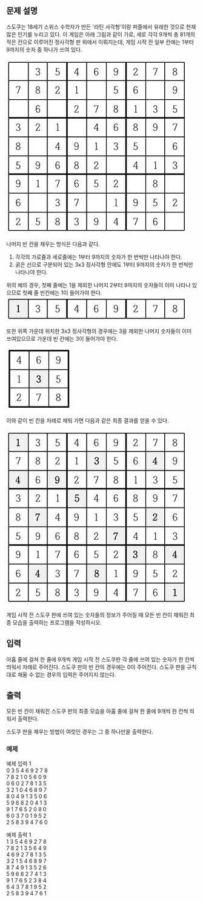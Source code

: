 ## 문제 설명

스도쿠는 18세기 스위스 수학자가 만든 '라틴 사각형'이랑 퍼즐에서 유래한 것으로 현재 많은 인기를 누리고 있다. 이 게임은 아래 그림과 같이 가로, 세로 각각 9개씩 총 81개의 작은 칸으로 이루어진 정사각형 판 위에서 이뤄지는데, 게임 시작 전 일부 칸에는 1부터 9까지의 숫자 중 하나가 쓰여 있다.

![alt text](image.png)

나머지 빈 칸을 채우는 방식은 다음과 같다.

1. 각각의 가로줄과 세로줄에는 1부터 9까지의 숫자가 한 번씩만 나타나야 한다.
2. 굵은 선으로 구분되어 있는 3x3 정사각형 안에도 1부터 9까지의 숫자가 한 번씩만 나타나야 한다.

위의 예의 경우, 첫째 줄에는 1을 제외한 나머지 2부터 9까지의 숫자들이 이미 나타나 있으므로 첫째 줄 빈칸에는 1이 들어가야 한다.
![alt text](image-1.png)


또한 위쪽 가운데 위치한 3x3 정사각형의 경우에는 3을 제외한 나머지 숫자들이 이미 쓰여있으므로 가운데 빈 칸에는 3이 들어가야 한다.

![alt text](image-2.png)

이와 같이 빈 칸을 차례로 채워 가면 다음과 같은 최종 결과를 얻을 수 있다.

![alt text](image-3.png)

게임 시작 전 스도쿠 판에 쓰여 있는 숫자들의 정보가 주어질 때 모든 빈 칸이 채워진 최종 모습을 출력하는 프로그램을 작성하시오.

## 입력
아홉 줄에 걸쳐 한 줄에 9개씩 게임 시작 전 스도쿠판 각 줄에 쓰여 있는 숫자가 한 칸씩 띄워서 차례로 주어진다. 스도쿠 판의 빈 칸의 경우에는 0이 주어진다. 스도쿠 판을 규칙대로 채울 수 없는 경우의 입력은 주어지지 않는다.

## 출력
모든 빈 칸이 채워진 스도쿠 판의 최종 모습을 아홉 줄에 걸쳐 한 줄에 9개씩 한 칸씩 띄워서 출력한다.

스도쿠 판을 채우는 방법이 여럿인 경우는 그 중 하나만을 출력한다.

### 예제

예제 입력 1 <br>
0 3 5 4 6 9 2 7 8 <br>
7 8 2 1 0 5 6 0 9 <br>
0 6 0 2 7 8 1 3 5 <br>
3 2 1 0 4 6 8 9 7 <br>
8 0 4 9 1 3 5 0 6 <br>
5 9 6 8 2 0 4 1 3 <br>
9 1 7 6 5 2 0 8 0 <br>
6 0 3 7 0 1 9 5 2 <br>
2 5 8 3 9 4 7 6 0

예제 출력 1  <br>
1 3 5 4 6 9 2 7 8<br>
7 8 2 1 3 5 6 4 9<br>
4 6 9 2 7 8 1 3 5<br>
3 2 1 5 4 6 8 9 7<br>
8 7 4 9 1 3 5 2 6<br>
5 9 6 8 2 7 4 1 3<br>
9 1 7 6 5 2 3 8 4<br>
6 4 3 7 8 1 9 5 2<br>
2 5 8 3 9 4 7 6 1